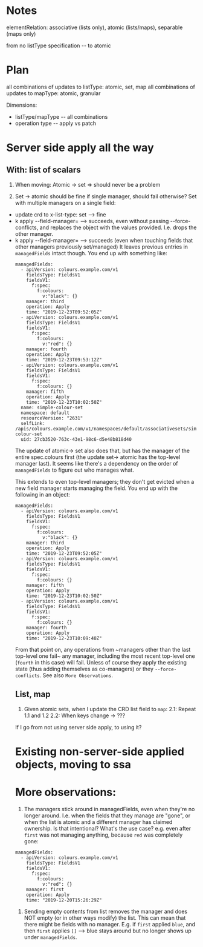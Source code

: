 # Notes
elementRelation: associative (lists only), atomic (lists/maps), separable (maps only)

from no listType specification -- to atomic

# Plan
all combinations of updates to listType: atomic, set, map
all combinations of updates to mapType: atomic, granular

Dimensions:
- listType/mapType -- all combinations
- operation type -- apply vs patch

# Server side apply all the way
## With: list of scalars

1. When moving: Atomic -> set => should never be a problem

1. Set -> atomic should be fine if single manager, should fail otherwise?
Set with multiple managers on a single field:
- update crd to x-list-type: set --> fine
- k apply <object with no changes> --field-manager=<last manager who changed the object> --> succeeds, even without passing --force-conflicts, and replaces the object with the values provided. I.e. drops the other manager.
- k apply <object with changes> --field-manager=<anybody> --> succeeds (even when touching fields that other managers previously set/managed)
It leaves previous entries in `managedFields` intact though. You end up with something like:
```
managedFields:
  - apiVersion: colours.example.com/v1
    fieldsType: FieldsV1
    fieldsV1:
      f:spec:
        f:colours:
          v:"black": {}
    manager: third
    operation: Apply
    time: "2019-12-23T09:52:05Z"
  - apiVersion: colours.example.com/v1
    fieldsType: FieldsV1
    fieldsV1:
      f:spec:
        f:colours:
          v:"red": {}
    manager: fourth
    operation: Apply
    time: "2019-12-23T09:53:12Z"
  - apiVersion: colours.example.com/v1
    fieldsType: FieldsV1
    fieldsV1:
      f:spec:
        f:colours: {}
    manager: fifth
    operation: Apply
    time: "2019-12-23T10:02:50Z"
  name: simple-colour-set
  namespace: default
  resourceVersion: "2631"
  selfLink: /apis/colours.example.com/v1/namespaces/default/associativesets/simple-colour-set
  uid: 27cb3520-763c-43e1-98c6-d5e48b818d40
```
The update of atomic-> set also does that, but has the manager of the entire spec.colours first (the update set-> atomic has the top-level manager last). It seems like there's a dependency on the order of `managedFields` to figure out who manages what.

This extends to even top-level managers; they don't get evicted when a new field manager starts managing the field. You end up with the following in an object:
```
managedFields:
  - apiVersion: colours.example.com/v1
    fieldsType: FieldsV1
    fieldsV1:
      f:spec:
        f:colours:
          v:"black": {}
    manager: third
    operation: Apply
    time: "2019-12-23T09:52:05Z"
  - apiVersion: colours.example.com/v1
    fieldsType: FieldsV1
    fieldsV1:
      f:spec:
        f:colours: {}
    manager: fifth
    operation: Apply
    time: "2019-12-23T10:02:50Z"
  - apiVersion: colours.example.com/v1
    fieldsType: FieldsV1
    fieldsV1:
      f:spec:
        f:colours: {}
    manager: fourth
    operation: Apply
    time: "2019-12-23T10:09:40Z"
```
From that point on, any operations from ~managers other than the last top-level one fail~ any manager, including the most recent top-level one (`fourth` in this case) will fail. Unless of course they apply the existing state (thus adding themselves as co-managers) or they `--force-conflicts`.
See also `More Observations`.

## List, map
1. Given atomic sets, when I update the CRD list field to `map`:
2.1: Repeat 1.1 and 1.2
2.2: When keys change -> ???

If I go from not using server side apply, to using it?


# Existing non-server-side applied objects, moving to ssa


# More observations:
1. The managers stick around in managedFields, even when they're no longer around. I.e. when the fields that they manage are "gone", or when the list is atomic and a different manager has claimed ownership. Is that intentional? What's the use case?
e.g. even after `first` was not managing anything, because `red` was completely gone:
```
managedFields:
  - apiVersion: colours.example.com/v1
    fieldsType: FieldsV1
    fieldsV1:
      f:spec:
        f:colours:
          v:"red": {}
    manager: first
    operation: Apply
    time: "2019-12-20T15:26:29Z"
```

1. Sending empty contents from list removes the manager and does NOT empty (or in other ways modify) the list.
This can mean that there might be fields with no manager. E.g. if `first` applied `blue`, and then `first` applies `[]` --> blue stays around but no longer shows up under `managedFields`.
